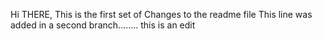 Hi THERE,
This is the first set of Changes to the readme file
This line was added in a second branch........
this is an edit
